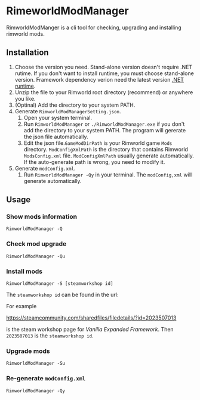 # RimeworldModManager

RimworldModManger is a cli tool for checking, upgrading and installing rimworld mods.

## Installation

1. Choose the version you need. Stand-alone version doesn't require .NET rutime. If you don't want to install runtime, you must choose stand-alone version. Framework dependency verion need the latest version [.NET runtime](https://dotnet.microsoft.com/download).
2. Unzip the file to your Rimworld root directory (recommend) or anywhere you like.
3. (Optinal) Add the directory to your system PATH.
4. Generate `RimworldModManagerSetting.json`.
   1. Open your system terminal.
   2. Run `RimworldModManager` or `./RimworldModManager.exe` if you don't add the directory to your system PATH. The program will gererate the json file automatically.
   3. Edit the json file.`GameModDirPath` is your Rimworld game `Mods` directory. `ModConfigXmlPath` is the directory that contains Rimworld `ModsConfig.xml` file. `ModConfigXmlPath` usually generate automatically. If the auto-generate path is wrong, you need to modify it.
5. Generate `modConfig.xml`.
   1. Run `RimworldModManager -Qy` in your terminal. The `modConfig,xml` will generate automatically.

## Usage

### Show mods information

```
RimworldModManager -Q
```

### Check mod upgrade

```
RimworldModManager -Qu
```

### Install mods

```
RimworldModManager -S [steamworkshop id]
```

The `steamworkshop id` can be found in the url:

For example

https://steamcommunity.com/sharedfiles/filedetails/?id=2023507013

is the steam workshop page for _Vanilla Expanded Framework_. Then `2023507013` is the `steamworkshop id`.

### Upgrade mods

```
RimworldModManager -Su
```

### Re-generate `modConfig.xml`

```
RimworldModManager -Qy
```
